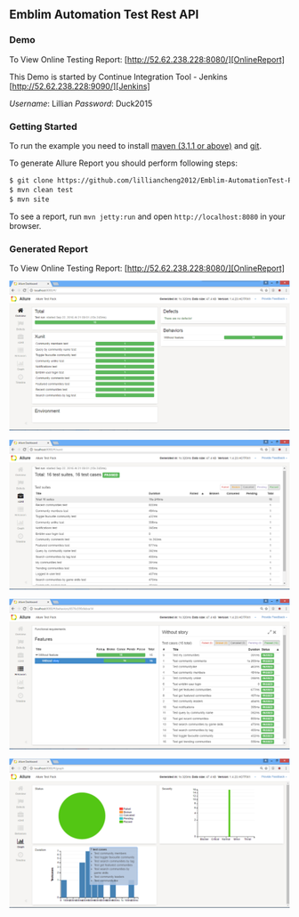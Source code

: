 [maven]: http://maven.apache.org/
[git]: http://git-scm.com/
[OnlineReport]: http://52.62.238.228:8080/
[Jenkins]: http://52.62.238.228:9090/

## Emblim Automation Test Rest API
### Demo

To View Online Testing Report:  [http://52.62.238.228:8080/][OnlineReport]


This Demo is started by Continue Integration Tool - Jenkins  [http://52.62.238.228:9090/][Jenkins]

*Username*: Lillian
*Password*: Duck2015

### Getting Started

To run the example you need to install [maven (3.1.1 or above)][maven] and [git]. 

To generate Allure Report you should perform following steps:

```bash
$ git clone https://github.com/lilliancheng2012/Emblim-AutomationTest-Rest-API.git
$ mvn clean test
$ mvn site
```

To see a report, run `mvn jetty:run` and open `http://localhost:8080` in your browser.

### Generated Report
To View Online Testing Report: 
[http://52.62.238.228:8080/][OnlineReport]

![](https://raw.githubusercontent.com/lilliancheng2012/lilliancheng2012.github.io/master/public/img/posts/22-09-16/Report%20Overview.PNG)

![](https://raw.githubusercontent.com/lilliancheng2012/lilliancheng2012.github.io/master/public/img/posts/22-09-16/Report%20xUnit.PNG)

![](https://raw.githubusercontent.com/lilliancheng2012/lilliancheng2012.github.io/master/public/img/posts/22-09-16/Report%20Behaviors.PNG)

![](https://raw.githubusercontent.com/lilliancheng2012/lilliancheng2012.github.io/master/public/img/posts/22-09-16/Report%20Graph.PNG)
